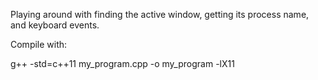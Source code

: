Playing around with finding the active window, getting its process name, and keyboard events.

Compile with:

g++ -std=c++11 my_program.cpp -o my_program -lX11